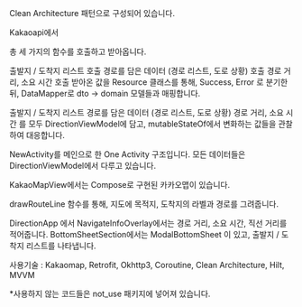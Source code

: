 Clean Architecture 패턴으로 구성되어 있습니다.

Kakaoapi에서

총 세 가지의 함수를 호출하고 받아옵니다.

출발지 / 도착지 리스트 호출
경로를 담은 데이터 (경로 리스트, 도로 상황) 호출
경로 거리, 소요 시간 호출
받아온 값을 Resource 클래스를 통해, Success, Error 로 분기한 뒤, DataMapper로 dto -> domain 모델들과 매핑합니다.

출발지 / 도착지 리스트
경로를 담은 데이터 (경로 리스트, 도로 상황)
경로 거리, 소요 시간
를 모두 DirectionViewModel에 담고, mutableStateOf에서 변화하는 값들을 관찰하여 대응합니다.

NewActivity를 메인으로 한 One Activity 구조입니다. 모든 데이터들은 DirectionViewModel에서 다루고 있습니다.

KakaoMapView에서는 Compose로 구현된 카카오맵이 있습니다.

drawRouteLine 함수를 통해, 지도에 목적지, 도착지의 라벨과 경로를 그려줍니다.

DirectionApp 에서 NavigateInfoOverlay에서는 경로 거리, 소요 시간, 직선 거리를 적어줍니다. BottomSheetSection에서는 ModalBottomSheet 이 있고, 출발지 / 도착지 리스트를 나타냅니다.

사용기술 : Kakaomap, Retrofit, Okhttp3, Coroutine, Clean Architecture, Hilt, MVVM

*사용하지 않는 코드들은 not_use 패키지에 넣어져 있습니다.
